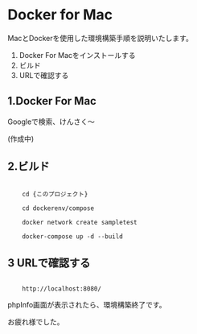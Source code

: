 # Docker for Mac

MacとDockerを使用した環境構築手順を説明いたします。

1. Docker For Macをインストールする
1. ビルド
1. URLで確認する

## 1.Docker For Mac

Googleで検索、けんさく〜

(作成中)

## 2.ビルド

```linux:command

    cd {このプロジェクト}

    cd dockerenv/compose

    docker network create sampletest

    docker-compose up -d --build

```

## 3 URLで確認する

```linux:command

    http://localhost:8080/

```

phpInfo画面が表示されたら、環境構築終了です。

お疲れ様でした。
